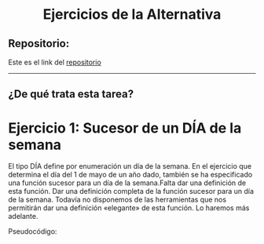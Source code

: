 <h1 align="center">	Ejercicios  de la Alternativa</h1>

<h2>Repositorio:</h2>

Este es el link del [repositorio](https://github.com/albabernal03/Alternativa-ejercicios-/blob/main/README.md)

***
<h2>¿De qué trata esta tarea?</h2>





# Ejercicio 1: Sucesor de un DÍA de la semana

El tipo DÍA define por enumeración un día de la semana. En el ejercicio que determina el día del 1 de mayo de un año dado, también se ha especificado una función sucesor para un 
día de la semana.Falta dar una definición de esta función.
Dar una definición completa de la función sucesor para un día de la semana.
Todavía no disponemos de las herramientas que nos permitirán dar una definición «elegante» de esta función. Lo haremos más adelante.

Pseudocódigo:
